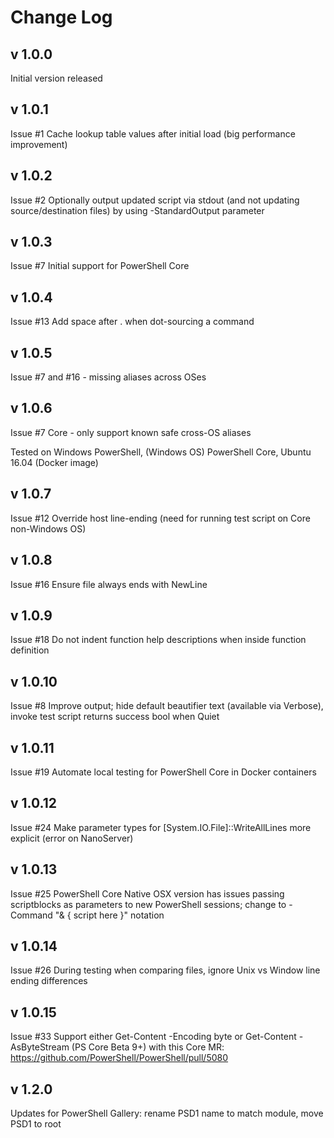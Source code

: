 # Change Log

## v 1.0.0
Initial version released
## v 1.0.1
Issue #1 Cache lookup table values after initial load (big performance improvement)
## v 1.0.2
Issue #2 Optionally output updated script via stdout (and not updating source/destination files) by using -StandardOutput parameter
## v 1.0.3
Issue #7 Initial support for PowerShell Core
## v 1.0.4
Issue #13 Add space after . when dot-sourcing a command
## v 1.0.5
Issue #7 and #16 - missing aliases across OSes
## v 1.0.6
Issue #7 Core - only support known safe cross-OS aliases

Tested on Windows PowerShell, (Windows OS) PowerShell Core, Ubuntu 16.04 (Docker image)
## v 1.0.7
Issue #12 Override host line-ending (need for running test script on Core non-Windows OS)
## v 1.0.8
Issue #16 Ensure file always ends with NewLine
## v 1.0.9
Issue #18 Do not indent function help descriptions when inside function definition
## v 1.0.10
Issue #8 Improve output; hide default beautifier text (available via Verbose), invoke test script returns success bool when Quiet
## v 1.0.11
Issue #19 Automate local testing for PowerShell Core in Docker containers
## v 1.0.12
Issue #24 Make parameter types for [System.IO.File]::WriteAllLines more explicit (error on NanoServer)
## v 1.0.13
Issue #25 PowerShell Core Native OSX version has issues passing scriptblocks as parameters to new PowerShell sessions; change to -Command "& { script here }" notation
## v 1.0.14
Issue #26 During testing when comparing files, ignore Unix vs Window line ending differences
## v 1.0.15
Issue #33 Support either Get-Content -Encoding byte or Get-Content -AsByteStream (PS Core Beta 9+)
with this Core MR: https://github.com/PowerShell/PowerShell/pull/5080
## v 1.2.0
Updates for PowerShell Gallery: rename PSD1 name to match module, move PSD1 to root

